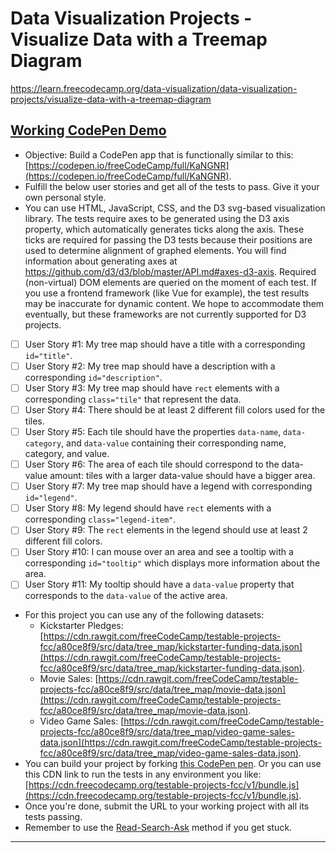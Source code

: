 # Data Visualization Projects - Visualize Data with a Treemap Diagram  

https://learn.freecodecamp.org/data-visualization/data-visualization-projects/visualize-data-with-a-treemap-diagram  

## [Working CodePen Demo](https://codepen.io/brimarq/full/yGpeWq)

- Objective: Build a CodePen app that is functionally similar to this: [https://codepen.io/freeCodeCamp/full/KaNGNR](https://codepen.io/freeCodeCamp/full/KaNGNR).  
- Fulfill the below user stories and get all of the tests to pass. Give it your own personal style.  
- You can use HTML, JavaScript, CSS, and the D3 svg-based visualization library. The tests require axes to be generated using the D3 axis property, which automatically generates ticks along the axis. These ticks are required for passing the D3 tests because their positions are used to determine alignment of graphed elements. You will find information about generating axes at https://github.com/d3/d3/blob/master/API.md#axes-d3-axis. Required (non-virtual) DOM elements are queried on the moment of each test. If you use a frontend framework (like Vue for example), the test results may be inaccurate for dynamic content. We hope to accommodate them eventually, but these frameworks are not currently supported for D3 projects.
- [ ] User Story #1: My tree map should have a title with a corresponding `id="title"`.
- [ ] User Story #2: My tree map should have a description with a corresponding `id="description"`.
- [ ] User Story #3: My tree map should have `rect` elements with a corresponding `class="tile"` that represent the data.
- [ ] User Story #4: There should be at least 2 different fill colors used for the tiles.
- [ ] User Story #5: Each tile should have the properties `data-name`, `data-category`, and `data-value` containing their corresponding name, category, and value.
- [ ] User Story #6: The area of each tile should correspond to the data-value amount: tiles with a larger data-value should have a bigger area.
- [ ] User Story #7: My tree map should have a legend with corresponding `id="legend"`.
- [ ] User Story #8: My legend should have `rect` elements with a corresponding `class="legend-item"`.
- [ ] User Story #9: The `rect` elements in the legend should use at least 2 different fill colors.
- [ ] User Story #10: I can mouse over an area and see a tooltip with a corresponding `id="tooltip"` which displays more information about the area.
- [ ] User Story #11: My tooltip should have a `data-value` property that corresponds to the `data-value` of the active area.
- For this project you can use any of the following datasets:  
  - Kickstarter Pledges: [https://cdn.rawgit.com/freeCodeCamp/testable-projects-fcc/a80ce8f9/src/data/tree_map/kickstarter-funding-data.json](https://cdn.rawgit.com/freeCodeCamp/testable-projects-fcc/a80ce8f9/src/data/tree_map/kickstarter-funding-data.json).
  - Movie Sales: [https://cdn.rawgit.com/freeCodeCamp/testable-projects-fcc/a80ce8f9/src/data/tree_map/movie-data.json](https://cdn.rawgit.com/freeCodeCamp/testable-projects-fcc/a80ce8f9/src/data/tree_map/movie-data.json).
  - Video Game Sales: [https://cdn.rawgit.com/freeCodeCamp/testable-projects-fcc/a80ce8f9/src/data/tree_map/video-game-sales-data.json](https://cdn.rawgit.com/freeCodeCamp/testable-projects-fcc/a80ce8f9/src/data/tree_map/video-game-sales-data.json).
- You can build your project by forking [this CodePen pen](https://codepen.io/freeCodeCamp/pen/MJjpwO). Or you can use this CDN link to run the tests in any environment you like: [https://cdn.freecodecamp.org/testable-projects-fcc/v1/bundle.js](https://cdn.freecodecamp.org/testable-projects-fcc/v1/bundle.js).
- Once you're done, submit the URL to your working project with all its tests passing.
- Remember to use the [Read-Search-Ask](https://forum.freecodecamp.org/t/how-to-get-help-when-you-are-stuck/19514) method if you get stuck.

---
